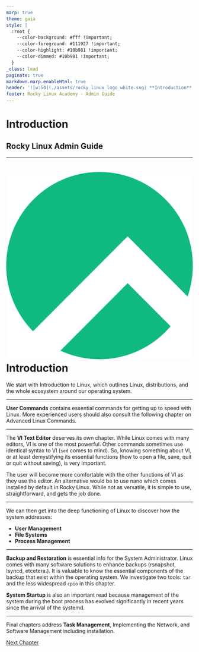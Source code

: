 ```yaml
---
marp: true
theme: gaia
style: |
  :root {
    --color-background: #fff !important;
    --color-foreground: #111927 !important;
    --color-highlight: #10b981 !important;
    --color-dimmed: #10b981 !important;
  }
_class: lead
paginate: true
markdown.marp.enableHtml: true
header: '![w:50](./assets/rocky_linux_logo_white.svg) **Introduction**'
footer: Rocky Linux Academy - Admin Guide
---
```


<style>
header,footer
{
    color: #fff;
}
section {
  padding-top: 8%;
}
@import url('../../css/rocky-theme.css');
@import url('https://cdnjs.cloudflare.com/ajax/libs/font-awesome/6.3.0/css/all.min.css');
</style>

# Introduction
## Rocky Linux Admin Guide

---

# ![right:20% w:50](./assets/rocky_linux_logo.svg) Introduction

We start with Introduction to Linux, which outlines Linux, distributions, and the whole ecosystem around our operating system.

---

**User Commands** contains essential commands for getting up to speed with Linux. More experienced users should also consult the following chapter on Advanced Linux Commands.

---

The **VI Text Editor** deserves its own chapter. While Linux comes with many editors, VI is one of the most powerful. Other commands sometimes use identical syntax to VI (`sed` comes to mind). So, knowing something about VI, or at least demystifying its essential functions (how to open a file, save, quit or quit without saving), is very important.

The user will become more comfortable with the other functions of VI as they use the editor. An alternative would be to use nano which comes installed by default in Rocky Linux. While not as versatile, it is simple to use, straightforward, and gets the job done.

---


We can then get into the deep functioning of Linux to discover how the system addresses:

* **User Management**
* **File Systems**
* **Process Management**

---

**Backup and Restoration** is essential info for the System Administrator. Linux comes with many software solutions to enhance backups (rsnapshot, lsyncd, etcetera.). It is valuable to know the essential components of the backup that exist within the operating system. We investigate two tools: `tar` and the less widespread `cpio` in this chapter.

**System Startup** is also an important read because management of the system during the boot process has evolved significantly in recent years since the arrival of the systemd.

---

Final chapters address **Task Management**, Implementing the Network, and Software Management including installation.

[Next Chapter](./01-presentation.html)
